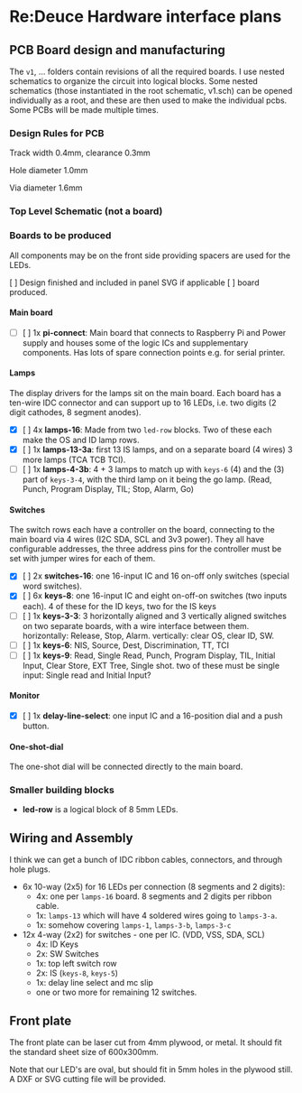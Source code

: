 # Re:Deuce Hardware interface plans

## PCB Board design and manufacturing

The `v1`, ... folders contain revisions of all the required boards. I use nested
schematics to organize the circuit into logical blocks. Some nested schematics
(those instantiated in the root schematic, v1.sch) can be opened individually as
a root, and these are then used to make the individual pcbs. Some PCBs will be
made multiple times.

### Design Rules for PCB

Track width 0.4mm, clearance 0.3mm

Hole diameter 1.0mm

Via diameter 1.6mm

### Top Level Schematic (not a board)


### Boards to be produced

All components may be on the front side providing spacers are used for the LEDs.

[ ] Design finished and included in panel SVG if applicable [ ] board produced.

#### Main board

* [ ] [ ] 1x **pi-connect**: Main board that connects to Raspberry Pi and Power supply
  and houses some of the logic ICs and supplementary components. Has lots of
  spare connection points e.g. for serial printer.
  
#### Lamps

The display drivers for the lamps sit on the main board. Each board has a
ten-wire IDC connector and can support up to 16 LEDs, i.e. two digits (2 digit
cathodes, 8 segment anodes).

* [x] [ ] 4x **lamps-16**: Made from two `led-row` blocks. Two of these each make the OS
  and ID lamp rows.
* [x] [ ] 1x **lamps-13-3a**: first 13 IS lamps, and on a separate board (4 wires) 3
  more lamps (TCA TCB TCI).
* [ ] [ ] 1x **lamps-4-3b**: 4 + 3 lamps to match up with `keys-6` (4) and the (3) part
  of `keys-3-4`, with the third lamp on it being the go lamp. (Read, Punch,
  Program Display, TIL; Stop, Alarm, Go)

#### Switches

The switch rows each have a controller on the board, connecting to the main
board via 4 wires (I2C SDA, SCL and 3v3 power). They all have configurable
addresses, the three address pins for the controller must be set with jumper
wires for each of them.

* [x] [ ] 2x **switches-16**: one 16-input IC and 16 on-off only switches (special word
  switches).
* [x] [ ] 6x **keys-8**: one 16-input IC and eight on-off-on switches (two inputs each).
  4 of these for the ID keys, two for the IS keys
* [ ] [ ] 1x **keys-3-3**: 3 horizontally aligned and 3 vertically aligned switches on
  two separate boards, with a wire interface between them. horizontally:
  Release, Stop, Alarm. vertically: clear OS, clear ID, SW.
* [ ] [ ] 1x **keys-6**: NIS, Source, Dest, Discrimination, TT, TCI
* [ ] [ ] 1x **keys-9**: Read, Single Read, Punch, Program Display, TIL, Initial
  Input, Clear Store, EXT Tree, Single shot. two of these must be single input:
  Single read and Initial Input?
  
#### Monitor

* [x] [ ] 1x **delay-line-select**: one input IC and a 16-position dial and a push button.


#### One-shot-dial

The one-shot dial will be connected directly to the main board.

### Smaller building blocks

* **led-row** is a logical block of 8 5mm LEDs.

## Wiring and Assembly

I think we can get a bunch of IDC ribbon cables, connectors, and through hole plugs.

* 6x 10-way (2x5) for 16 LEDs per connection (8 segments and 2 digits):
  * 4x: one per `lamps-16` board. 8 segments and 2 digits per ribbon cable.
  * 1x: `lamps-13` which will have 4 soldered wires going to `lamps-3-a`.
  * 1x: somehow covering `lamps-1`, `lamps-3-b`, `lamps-3-c`
* 12x 4-way (2x2) for switches - one per IC. (VDD, VSS, SDA, SCL) 
  * 4x: ID Keys
  * 2x: SW Switches
  * 1x: top left switch row
  * 2x: IS (`keys-8`, `keys-5`)
  * 1x: delay line select and mc slip
  * one or two more for remaining 12 switches.

## Front plate

The front plate can be laser cut from 4mm plywood, or metal. It should fit the
standard sheet size of 600x300mm.

Note that our LED's are oval, but should fit in 5mm holes in the plywood still.
A DXF or SVG cutting file will be provided.
